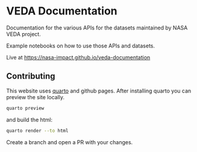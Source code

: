 # VEDA Documentation

Documentation for the various APIs for the datasets maintained by NASA VEDA project.

Example notebooks on how to use those APIs and datasets.

Live at https://nasa-impact.github.io/veda-documentation

## Contributing

This website uses [quarto](https://quarto.org/docs/guide/) and github pages. After installing quarto you can preview the site locally.

```bash
quarto preview
```

and build the html:

```bash
quarto render --to html
```

Create a branch and open a PR with your changes.
